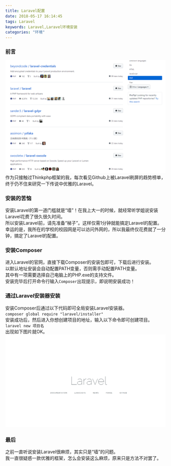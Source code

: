 ```yaml
---
title: Laravel配置
date: 2018-05-17 16:14:45
tags: Laravel
keywords: Laravel,Laravel环境安装
categories: "环境"
---
```

### 前言
![](https://github.com/yuhongjing/img-folder/raw/master/img/Laravel/top.png)
作为只接触过Thinkphp框架的我，每次看见Github上被Laravel刷屏的趋势榜单，终于仍不住来研究一下传说中优雅的Laravel。
<!--more-->
### 安装的苦恼
安装Laravel的第一道门槛就是“墙”！在我上大一的时候，就经常听学姐说安装Laravel花费了很久很久时间。  
所以安装Laravel前，请先准备“梯子”。这样仅需1分钟就能搞定Laravel的配置。  
幸运的是，我所在的学校的校园网是可以访问外网的，所以我最终仅花费就了一分钟，搞定了Laravel的配置。 
### 安装Composer
进入Laravel的官网，直接下载Composer的安装包即可，下载后进行安装。  
以默认地址安装会自动配置PATH变量，否则需手动配置PATH变量。  
其中有一项需要选择自己电脑上的PHP.exe的支持文件。  
安装完毕后打开命令行输入`Composer`出现提示，即说明安装成功！
### 通过Laravel安装器安装
安装Composer后通过以下代码即可全局安装Laravel安装器。    
`composer global require "laravel/installer"`  
安装成功后，然后进入你想创建项目的地址，输入以下命令即可创建项目。  
`laravel new 项目名`  
出现如下图片就OK。  
 ![](https://github.com/yuhongjing/img-folder/raw/master/img/Laravel/start.png)  
### 最后
之前一直听说安装Laravel很麻烦，其实只是“墙”的问题。  
我一直很疑惑一款优雅的框架，怎么会安装这么麻烦，原来只是方法不对罢了。  


